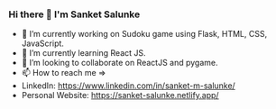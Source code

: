 ### Hi there 👋 I'm Sanket Salunke

- 🔭 I’m currently working on Sudoku game using Flask, HTML, CSS, JavaScript.
- 🌱 I’m currently learning React JS.
- 👯 I’m looking to collaborate on ReactJS and pygame.
- 📫 How to reach me => 
- LinkedIn: https://www.linkedin.com/in/sanket-m-salunke/
- Personal Website: https://sanket-salunke.netlify.app/

